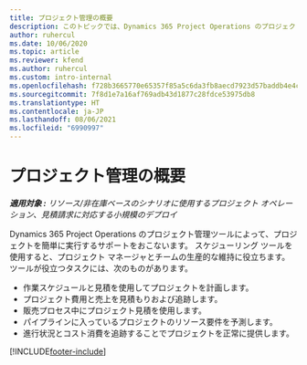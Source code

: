 ```yaml
---
title: プロジェクト管理の概要
description: このトピックでは、Dynamics 365 Project Operations のプロジェクト管理に関する情報について説明します。
author: ruhercul
ms.date: 10/06/2020
ms.topic: article
ms.reviewer: kfend
ms.author: ruhercul
ms.custom: intro-internal
ms.openlocfilehash: f728b3665770e65357f85a5c6da3fb8aecd7923d57baddb4e4c720fcc920ee01
ms.sourcegitcommit: 7f8d1e7a16af769adb43d1877c28fdce53975db8
ms.translationtype: HT
ms.contentlocale: ja-JP
ms.lasthandoff: 08/06/2021
ms.locfileid: "6990997"
---
```

# <a name="project-management-overview"></a>プロジェクト管理の概要

_**適用対象 :** リソース/非在庫ベースのシナリオに使用するプロジェクト オペレーション、見積請求に対応する小規模のデプロイ_

Dynamics 365 Project Operations のプロジェクト管理ツールによって、プロジェクトを簡単に実行するサポートをおこないます。 スケジューリング ツールを使用すると、プロジェクト マネージャとチームの生産的な維持に役立ちます。 ツールが役立つタスクには、次のものがあります。

- 作業スケジュールと見積を使用してプロジェクトを計画します。
- プロジェクト費用と売上を見積もりおよび追跡します。
- 販売プロセス中にプロジェクト見積を使用します。
- パイプラインに入っているプロジェクトのリソース要件を予測します。
- 進行状況とコスト消費を追跡することでプロジェクトを正常に提供します。


[!INCLUDE[footer-include](../includes/footer-banner.md)]